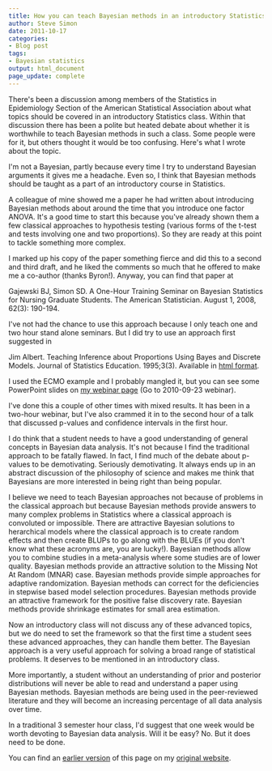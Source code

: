 ```yaml
---
title: How you can teach Bayesian methods in an introductory Statistics class and why you should
author: Steve Simon
date: 2011-10-17
categories:
- Blog post
tags:
- Bayesian statistics
output: html_document
page_update: complete
---
```


There's been a discussion among members of the Statistics in Epidemiology Section of the American Statistical Association about what topics should be covered in an introductory Statistics class. Within that discussion there has been a polite but heated debate about whether it is worthwhile to teach Bayesian methods in such a class. Some people were for it, but others thought it would be too confusing. Here's what I wrote about the topic.

<!---More--->

I'm not a Bayesian, partly because every time I try to understand Bayesian arguments it gives me a headache. Even so, I think that Bayesian methods should be taught as a part of an introductory course in Statistics.

A colleague of mine showed me a paper he had written about introducing Bayesian methods about around the time that you introduce one factor ANOVA. It's a good time to start this because you've already shown them a few classical approaches to hypothesis testing (various forms of the t-test and tests involving one and two proportions). So they are ready at this point to tackle something more complex.

I marked up his copy of the paper something fierce and did this to a second and third draft, and he liked the comments so much that he offered to make me a co-author (thanks Byron!). Anyway, you can find that paper at

Gajewski BJ, Simon SD. A One-Hour Training Seminar on Bayesian Statistics for Nursing Graduate Students. The American Statistician. August 1, 2008, 62(3): 190-194.

I've not had the chance to use this approach because I only teach one and two hour stand alone seminars. But I did try to use an approach first suggested in

Jim Albert. Teaching Inference about Proportions Using Bayes and Discrete Models. Journal of Statistics Education. 1995;3(3). Available in [html format][alb1].

I used the ECMO example and I probably mangled it, but you can see some PowerPoint slides on [my webinar page][sim3] (Go to 2010-09-23 webinar).

I've done this a couple of other times with mixed results. It has been in a two-hour webinar, but I've also crammed it in to the second hour of a talk that discussed p-values and confidence intervals in the first hour.

I do think that a student needs to have a good understanding of general concepts in Bayesian data analysis. It's not because I find the traditional approach to be fatally flawed. In fact, I find much of the debate about p-values to be demotivating. Seriously demotivating. It always ends up in an abstract discussion of the philosophy of science and makes me think that Bayesians are more interested in being right than being popular.

I believe we need to teach Bayesian approaches not because of problems in the classical approach but because Bayesian methods provide answers to many complex problems in Statistics where a classical approach is convoluted or impossible. There are attractive Bayesian solutions to herarchical models where the classical approach is to create random effects and then create BLUPs to go along with the BLUEs (if you don't know what these acronyms are, you are lucky!). Bayesian methods allow you to combine studies in a meta-analysis where some studies are of lower quality. Bayesian methods provide an attractive solution to the Missing Not At Random (MNAR) case. Bayesian methods provide simple approaches for adaptive randomization. Bayesian methods can correct for the deficiencies in stepwise based model selection procedures. Bayesian methods provide an attractive framework for the positive false discovery rate. Bayesian methods provide shrinkage estimates for small area estimation.

Now an introductory class will not discuss any of these advanced topics, but we do need to set the framework so that the first time a student sees these advanced approaches, they can handle them better. The Bayesian approach is a very useful approach for solving a broad range of statistical problems. It deserves to be mentioned in an introductory class.

More importantly, a student without an understanding of prior and posterior distributions will never be able to read and understand a paper using Bayesian methods. Bayesian methods are being used in the peer-reviewed literature and they will become an increasing percentage of all data analysis over time.

In a traditional 3 semester hour class, I'd suggest that one week would be worth devoting to Bayesian data analysis. Will it be easy? No. But it does need to be done.

You can find an [earlier version][sim1] of this page on my [original website][sim2].

[sim1]: http://www.pmean.com/11/TeachBayes.html
[sim2]: http://www.pmean.com/original_site.html 

[alb1]: http://www.amstat.org/publications/jse/v3n3/albert.html
[sim3]: http://www.pmean.com/webinars/archive.html